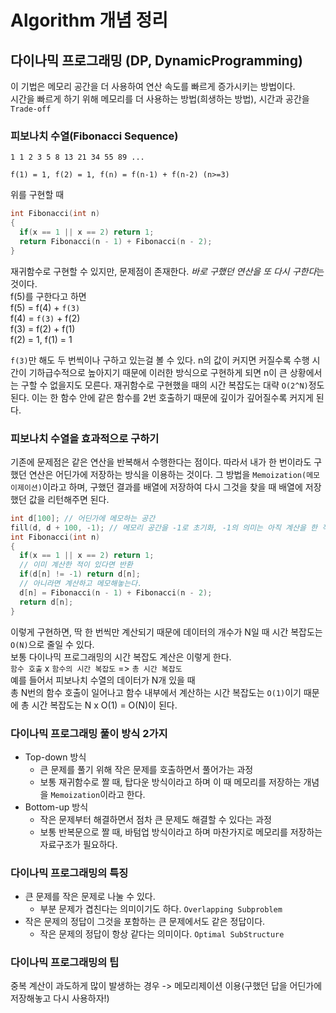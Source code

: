 # Algorithm 개념 정리

## 다이나믹 프로그래밍 (DP, DynamicProgramming)
이 기법은 메모리 공간을 더 사용하여 연산 속도를 빠르게 증가시키는 방법이다.    
시간을 빠르게 하기 위해 메모리를 더 사용하는 방법(희생하는 방법), 시간과 공간을 `Trade-off`


### 피보나치 수열(Fibonacci Sequence)
```
1 1 2 3 5 8 13 21 34 55 89 ...

f(1) = 1, f(2) = 1, f(n) = f(n-1) + f(n-2) (n>=3)
```

위를 구현할 때
```cpp
int Fibonacci(int n)
{
  if(x == 1 || x == 2) return 1;
  return Fibonacci(n - 1) + Fibonacci(n - 2);
}
```
재귀함수로 구현할 수 있지만, 문제점이 존재한다. *바로 구했던 연산을 또 다시 구한다*는 것이다.    
f(5)를 구한다고 하면   
f(5) = f(4) + `f(3)`       
f(4) = `f(3)` + f(2)        
f(3) = f(2) + f(1)      
f(2) = 1, f(1) = 1

`f(3)`만 해도 두 번씩이나 구하고 있는걸 볼 수 있다. n의 값이 커지면 커질수록 수행 시간이 기하급수적으로 높아지기 때문에 이러한 방식으로 구현하게 되면 
n이 큰 상황에서는 구할 수 없을지도 모른다. 재귀함수로 구현했을 때의 시간 복잡도는 대략 `O(2^N)`정도 된다. 이는 한 함수 안에 같은 함수를 2번 호출하기 때문에
깊이가 깊어질수록 커지게 된다.    

### 피보나치 수열을 효과적으로 구하기
기존에 문제점은 같은 연산을 반복해서 수행한다는 점이다. 따라서 내가 한 번이라도 구했던 연산은 어딘가에 저장하는 방식을 이용하는 것이다.
그 방법을 `Memoization(메모이제이션)`이라고 하며, 구했던 결과를 배열에 저장하여 다시 그것을 찾을 때 배열에 저장했던 값을 리턴해주면 된다.
```cpp
int d[100]; // 어딘가에 메모하는 공간
fill(d, d + 100, -1); // 메모리 공간을 -1로 초기화, -1의 의미는 아직 계산을 한 적이 없다는 뜻
int Fibonacci(int n)
{
  if(x == 1 || x == 2) return 1;
  // 이미 계산한 적이 있다면 반환
  if(d[n] != -1) return d[n];
  // 아니라면 계산하고 메모해놓는다.
  d[n] = Fibonacci(n - 1) + Fibonacci(n - 2);
  return d[n];
}
```
이렇게 구현하면, 딱 한 번씩만 계산되기 때문에 데이터의 개수가 N일 때 시간 복잡도는 `O(N)`으로 줄일 수 있다.    
보통 다이나믹 프로그래밍의 시간 복잡도 계산은 이렇게 한다.    
`함수 호출` x `함수의 시간 복잡도` => `총 시간 복잡도`    
예를 들어서 피보나치 수열의 데이터가 N개 있을 때    
총 N번의 함수 호출이 일어나고 함수 내부에서 계산하는 시간 복잡도는 `O(1)`이기 때문에 총 시간 복잡도는 N x O(1) = O(N)이 된다.

### 다이나믹 프로그래밍 풀이 방식 2가지
* Top-down 방식
  + 큰 문제를 풀기 위해 작은 문제를 호출하면서 풀어가는 과정
  + 보통 재귀함수로 짤 때, 탑다운 방식이라고 하며 이 때 메모리를 저장하는 개념을 `Memoization`이라고 한다.
* Bottom-up 방식
  + 작은 문제부터 해결하면서 점차 큰 문제도 해결할 수 있다는 과정
  + 보통 반복문으로 짤 때, 바텀업 방식이라고 하며 마찬가지로 메모리를 저장하는 자료구조가 필요하다.
  
### 다이나믹 프로그래밍의 특징
* 큰 문제를 작은 문제로 나눌 수 있다.
  + 부분 문제가 겹친다는 의미이기도 하다. `Overlapping Subproblem`
* 작은 문제의 정답이 그것을 포함하는 큰 문제에서도 같은 정답이다.
  + 작은 문제의 정답이 항상 같다는 의미이다. `Optimal SubStructure`
  
### 다이나믹 프로그래밍의 팁
중복 계산이 과도하게 많이 발생하는 경우 -> 메모리제이션 이용(구했던 답을 어딘가에 저장해놓고 다시 사용하자!)

